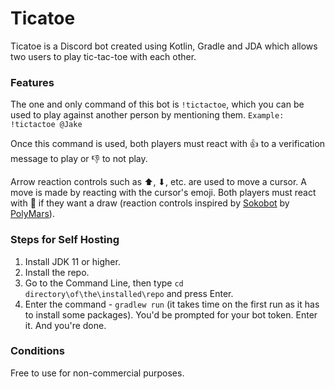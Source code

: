 # Ticatoe

Ticatoe is a Discord bot created using Kotlin, Gradle and JDA which allows two users to play tic-tac-toe with each other.

### Features

The one and only command of this bot is ``!tictactoe``, which you can be used to play against another person by mentioning them.
``Example: !tictactoe @Jake``

Once this command is used, both players must react with 👍 to a verification message to play or 👎 to not play.

Arrow reaction controls such as ⬆, ⬇, etc. are used to move a cursor. A move is made by reacting with the cursor's emoji. Both players must react with 🤝 if they want a draw (reaction controls inspired by [Sokobot](https://github.com/PolyMarsDev/Sokobot) by [PolyMars](https://github.com/PolyMarsDev)).

### Steps for Self Hosting

1. Install JDK 11 or higher.
2. Install the repo. 
3. Go to the Command Line, then type ``cd directory\of\the\installed\repo`` and press Enter.
5. Enter the command - ``gradlew run`` (it takes time on the first run as it has to install some packages). You'd be prompted for your bot token. Enter it. And you're done.

### Conditions
Free to use for non-commercial purposes.
